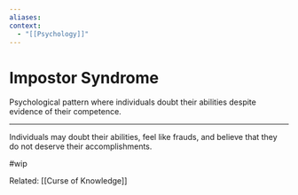 ```yaml
---
aliases:
context:
  - "[[Psychology]]"
---
```


# Impostor Syndrome

Psychological pattern where individuals doubt their abilities despite evidence of their competence.

---

Individuals may doubt their abilities, feel like frauds, and believe that they do not deserve their accomplishments.

#wip

Related: [[Curse of Knowledge]]
